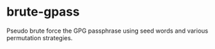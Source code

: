 # brute-gpass
Pseudo brute force the GPG passphrase using seed words and various permutation strategies.
